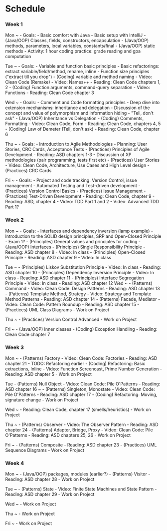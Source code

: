 # Schedule

### Week 1

Mon
  ~ - Goals:
        - Basic comfort with Java
        - Basic setup with IntelliJ
    - (Java/OOP) Classes, fields, constructors, encapsulation
    - (Java/OOP) methods, parameters, local variables, constants/final
    - (Java/OOP) static methods
    - Activity: 1 hour coding practice: grade reading and gpa computation

Tue
  ~ - Goals:
        - Variable and function basic principles
        - Basic refactorings: extract variable/field/method, rename, inline
        - Function size principles ("extract till you drop")
    - (Coding) variable and method naming
        - Video: Clean Code (Remake)
        - Video: Names++
        - Reading: Clean Code chapters 1, 2
    - (Coding) Function arguments, command-query separation
        - Video: Functions
        - Reading: Clean Code chapter 3

Wed
  ~ - Goals:
        - Comment and Code formatting principles
        - Deep dive into extension mechanisms: inheritance and delegation
        - Discussion of the concept and value of polymorphism and information hiding
        - "Tell, don't ask"
    - (Java/OOP) Inheritance vs Delegation
    - (Coding) Comments, Formatting
        - Video: Clean Code, Form
        - Reading: Clean Code, chapters 4, 5
    - (Coding) Law of Demeter (Tell, don't ask)
        - Reading: Clean Code, chapter 6

Thu
  ~ - Goals:
        - Introduction to Agile Methodologies
        - Planning: User Stories, CRC Cards, Acceptance Tests
    - (Practices) Principles of Agile Development
        - Reading: ASD chapters 1-3
        - Discussion of XP methodologies (pair programming, tests first etc)
    - (Practices) User Stories
        - Video: Clean Code, Architecture, Use Cases and High Level design
    - (Practices) CRC Cards

Fri
  ~ - Goals:
        - Project and code tracking: Version Control, issue management
        - Automated Testing and Test-driven development
    - (Practices) Version Control Basics
    - (Practices) Issue Management
    - (Practices) Test-Driven Development
        - Reading: Clean Code, chapter 9
        - Reading: ASD, chapter 4
        - Video: TDD Part 1 and 2
        - Video: Advanced TDD Part 1?

### Week 2

Mon
  ~ - Goals:
        - Interfaces and dependency inversion (lamp example)
        - Introduction to the SOLID design principles, SRP and Open-Closed Principle
    - Exam 1?
    - (Principles) General values and principles for coding
    - (Java/OOP) Interfaces
    - (Principles) Single Responsibility Principle
        - Reading: ASD chapter 8
        - Video: In class
    - (Principles) Open-Closed Principle
        - Reading: ASD chapter 9
        - Video: In class

Tue
  ~ - (Principles) Liskov Substitution Principle
        - Video: In class
        - Reading: ASD chapter 10
    - (Principles) Dependency Inversion Principle
        - Video: In class
        - Reading: ASD chapter 11
    - (Principles) Interface Segregation Principle
        - Video: In class
        - Reading: ASD chapter 12
Wed
  ~ - (Patterns) Command
        - Video: Clean Code: Design Patterns
        - Reading: ASD chapter 13
    - (Patterns) Template Method, Strategy
        - Video: Strategy and Template Method Patterns
        - Reading: ASD chapter 14
    - (Patterns) Facade, Mediator
        - Video: Clean Code: Pattern Roundup
        - Reading: ASD chapter 15
    - (Practices) UML Class Diagrams
    - Work on Project

Thu
  ~ - (Practices) Version Control Advanced
    - Work on Project

Fri
  ~ - (Java/OOP) Inner classes
    - (Coding) Exception Handling
        - Reading: Clean Code chapter 7

### Week 3

Mon
  ~ - (Patterns) Factory
        - Video: Clean Code: Factories
        - Reading: ASD chapter 21
    - TODO: Refactoring earlier
    - (Coding) Refactoring: Basic extractions, Inline
        - Video: Function Screencast, Prime Number Generation
        - Reading: ASD chapter 5
    - Work on Project

Tue
    - (Patterns) Null Object
        - Video: Clean Code: Pile O'Patterns
        - Reading: ASD chapter 16
  ~ - (Patterns) Singleton, Monostate
        - Video: Clean Code: Pile O'Patterns
        - Reading: ASD chapter 17
    - (Coding) Refactoring: Moving, signature change
    - Work on Project

Wed
  ~ - Reading: Clean Code, chapter 17 (smells/heuristics)
    - Work on Project

Thu
  ~ - (Patterns) Observer
        - Video: The Observer Pattern
        - Reading: ASD chapter 24
    - (Patterns) Adapter, Bridge, Proxy
        - Video: Clean Code: Pile O'Patterns
        - Reading: ASD chapters 25, 26
    - Work on Project

Fri
  ~ - (Patterns) Composite
        - Reading: ASD chapter 23
    - (Practices) UML Sequence Diagrams
    - Work on Project

### Week 4

Mon
  ~ - (Java/OOP) packages, modules (earlier?)
    - (Patterns) Visitor
        - Reading: ASD chapter 28
    - Work on Project

Tue
  ~ - (Patterns) State
        - Video: Finite State Machines and State Pattern
        - Reading: ASD chapter 29
    - Work on Project

Wed
  ~ - Work on Project

Thu
  ~ - Work on Project

Fri
  ~ - Work on Project
